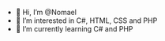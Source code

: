 - 👋 Hi, I’m @Nomael
- 👀 I’m interested in C#, HTML, CSS and PHP
- 🌱 I’m currently learning C# and PHP

<!---
Nomael/Nomael is a ✨ special ✨ repository because its `README.md` (this file) appears on your GitHub profile.
You can click the Preview link to take a look at your changes.
--->
